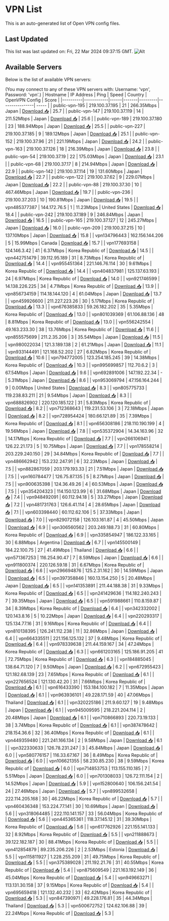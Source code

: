 # VPN List

This is an auto-generated list of Open VPN config files.

## Last Updated

This list was last updated on: Fri, 22 Mar 2024 09:37:15 GMT.
![Alt](https://repobeats.axiom.co/api/embed/186b98318ef1479477931607c1ad7d823f12451f.svg "Repobeats analytics image")

## Available Servers

Below is the list of available VPN servers:

(You may connect to any of these VPN servers with: Username: 'vpn', Password: 'vpn'.)
| Hostname | IP Address | Ping | Speed | Country | OpenVPN Config | Score |
|----------|------------|------|-------|---------|----------------| ----- |
| public-vpn-195 | 219.100.37.195 | 21 | 266.35Mbps | Japan | [Download 📥](./configs/server_0_JP.ovpn) | 25.7 |
| public-vpn-147 | 219.100.37.119 | 14 | 211.52Mbps | Japan | [Download 📥](./configs/server_1_JP.ovpn) | 25.6 |
| public-vpn-189 | 219.100.37.180 | 23 | 188.94Mbps | Japan | [Download 📥](./configs/server_2_JP.ovpn) | 25.5 |
| public-vpn-227 | 219.100.37.185 | 9 | 189.12Mbps | Japan | [Download 📥](./configs/server_3_JP.ovpn) | 25.1 |
| public-vpn-152 | 219.100.37.96 | 21 | 221.19Mbps | Japan | [Download 📥](./configs/server_4_JP.ovpn) | 24.2 |
| public-vpn-163 | 219.100.37.126 | 18 | 216.39Mbps | Japan | [Download 📥](./configs/server_5_JP.ovpn) | 23.8 |
| public-vpn-54 | 219.100.37.19 | 22 | 175.03Mbps | Japan | [Download 📥](./configs/server_6_JP.ovpn) | 23.1 |
| public-vpn-68 | 219.100.37.17 | 8 | 214.94Mbps | Japan | [Download 📥](./configs/server_7_JP.ovpn) | 22.9 |
| public-vpn-142 | 219.100.37.114 | 19 | 131.60Mbps | Japan | [Download 📥](./configs/server_8_JP.ovpn) | 22.7 |
| public-vpn-122 | 219.100.37.62 | 9 | 229.07Mbps | Japan | [Download 📥](./configs/server_9_JP.ovpn) | 22.2 |
| public-vpn-88 | 219.100.37.30 | 10 | 467.46Mbps | Japan | [Download 📥](./configs/server_10_JP.ovpn) | 19.7 |
| public-vpn-236 | 219.100.37.203 | 10 | 190.81Mbps | Japan | [Download 📥](./configs/server_11_JP.ovpn) | 19.5 |
| vpn485377387 | 144.172.76.5 | 1 | 11.23Mbps | United States | [Download 📥](./configs/server_12_US.ovpn) | 18.4 |
| public-vpn-242 | 219.100.37.189 | 9 | 246.84Mbps | Japan | [Download 📥](./configs/server_13_JP.ovpn) | 16.5 |
| public-vpn-165 | 219.100.37.127 | 12 | 245.27Mbps | Japan | [Download 📥](./configs/server_14_JP.ovpn) | 16.0 |
| public-vpn-209 | 219.100.37.215 | 10 | 137.10Mbps | Japan | [Download 📥](./configs/server_15_JP.ovpn) | 15.8 |
| vpn134796443 | 162.156.144.206 | 5 | 15.99Mbps | Canada | [Download 📥](./configs/server_16_CA.ovpn) | 15.7 |
| vpn177693158 | 124.146.3.42 | 41 | 6.37Mbps | Korea Republic of | [Download 📥](./configs/server_17_KR.ovpn) | 14.5 |
| vpn442751479 | 39.112.95.189 | 31 | 8.73Mbps | Korea Republic of | [Download 📥](./configs/server_18_KR.ovpn) | 14.4 |
| vpn955451364 | 221.146.76.114 | 30 | 9.61Mbps | Korea Republic of | [Download 📥](./configs/server_19_KR.ovpn) | 14.4 |
| vpn404837981 | 125.137.63.193 | 24 | 6.97Mbps | Korea Republic of | [Download 📥](./configs/server_20_KR.ovpn) | 14.0 |
| vpn921746599 | 14.138.226.225 | 34 | 4.71Mbps | Korea Republic of | [Download 📥](./configs/server_21_KR.ovpn) | 13.9 |
| vpn856734159 | 114.18.144.120 | 4 | 61.04Mbps | Japan | [Download 📥](./configs/server_22_JP.ovpn) | 13.7 |
| vpn459926600 | 211.227.223.26 | 30 | 5.17Mbps | Korea Republic of | [Download 📥](./configs/server_23_KR.ovpn) | 13.3 |
| vpn676385833 | 59.26.182.202 | 35 | 5.35Mbps | Korea Republic of | [Download 📥](./configs/server_24_KR.ovpn) | 13.0 |
| vpn801039369 | 61.106.88.136 | 48 | 8.81Mbps | Korea Republic of | [Download 📥](./configs/server_25_KR.ovpn) | 13.0 |
| vpn556242554 | 49.163.233.30 | 38 | 13.76Mbps | Korea Republic of | [Download 📥](./configs/server_26_KR.ovpn) | 11.6 |
| vpn855575699 | 211.2.35.206 | 3 | 35.54Mbps | Japan | [Download 📥](./configs/server_27_JP.ovpn) | 11.5 |
| vpn980022034 | 121.3.189.138 | 2 | 61.21Mbps | Japan | [Download 📥](./configs/server_28_JP.ovpn) | 11.1 |
| vpn933144491 | 121.168.52.202 | 27 | 6.82Mbps | Korea Republic of | [Download 📥](./configs/server_29_KR.ovpn) | 10.6 |
| vpn794772005 | 123.254.185.245 | 39 | 14.38Mbps | Korea Republic of | [Download 📥](./configs/server_30_KR.ovpn) | 10.3 |
| vpn995699857 | 112.70.6.2 | 3 | 67.54Mbps | Japan | [Download 📥](./configs/server_31_JP.ovpn) | 9.6 |
| vpn692891006 | 147.192.22.34 | - | 5.31Mbps | Japan | [Download 📥](./configs/server_32_JP.ovpn) | 8.6 |
| vpn953069794 | 47.156.164.244 | 9 | 0.00Mbps | United States | [Download 📥](./configs/server_33_US.ovpn) | 8.3 |
| vpn805775733 | 119.238.83.211 | 21 | 9.54Mbps | Japan | [Download 📥](./configs/server_34_JP.ovpn) | 8.3 |
| vpn688826902 | 220.120.185.122 | 31 | 5.83Mbps | Korea Republic of | [Download 📥](./configs/server_35_KR.ovpn) | 8.2 |
| vpn712368643 | 119.231.53.106 | 3 | 72.18Mbps | Japan | [Download 📥](./configs/server_36_JP.ovpn) | 8.2 |
| vpn728954424 | 180.66.121.89 | 35 | 7.39Mbps | Korea Republic of | [Download 📥](./configs/server_37_KR.ovpn) | 8.1 |
| vpn656308186 | 218.110.190.199 | 4 | 19.56Mbps | Japan | [Download 📥](./configs/server_38_JP.ovpn) | 7.8 |
| vpn535372904 | 14.34.163.96 | 32 | 14.17Mbps | Korea Republic of | [Download 📥](./configs/server_39_KR.ovpn) | 7.7 |
| vpn266106941 | 126.22.21.173 | 5 | 10.75Mbps | Japan | [Download 📥](./configs/server_40_JP.ovpn) | 7.7 |
| vpn178558214 | 203.229.240.150 | 29 | 34.84Mbps | Korea Republic of | [Download 📥](./configs/server_41_KR.ovpn) | 7.7 |
| vpn486662942 | 153.232.247.91 | 6 | 32.23Mbps | Japan | [Download 📥](./configs/server_42_JP.ovpn) | 7.5 |
| vpn882867059 | 203.179.193.33 | 21 | 7.51Mbps | Japan | [Download 📥](./configs/server_43_JP.ovpn) | 7.5 |
| vpn160784477 | 126.75.87.135 | 5 | 8.27Mbps | Japan | [Download 📥](./configs/server_44_JP.ovpn) | 7.5 |
| vpn900635398 | 124.36.49.26 | 4 | 60.53Mbps | Japan | [Download 📥](./configs/server_45_JP.ovpn) | 7.5 |
| vpn354204323 | 114.150.123.99 | 6 | 31.68Mbps | Japan | [Download 📥](./configs/server_46_JP.ovpn) | 7.4 |
| vpn948492091 | 60.112.94.18 | 5 | 33.27Mbps | Japan | [Download 📥](./configs/server_47_JP.ovpn) | 7.2 |
| vpn481731763 | 126.6.41.114 | 4 | 28.65Mbps | Japan | [Download 📥](./configs/server_48_JP.ovpn) | 7.1 |
| vpn603398440 | 60.112.62.106 | 5 | 37.33Mbps | Japan | [Download 📥](./configs/server_49_JP.ovpn) | 7.0 |
| vpn829072158 | 126.103.161.87 | 4 | 45.50Mbps | Japan | [Download 📥](./configs/server_50_JP.ovpn) | 6.9 |
| vpn306560562 | 203.249.188.73 | 31 | 60.80Mbps | Korea Republic of | [Download 📥](./configs/server_51_KR.ovpn) | 6.9 |
| vpn335854947 | 186.122.33.165 | 30 | 6.88Mbps | Argentina | [Download 📥](./configs/server_52_AR.ovpn) | 6.7 |
| vpn145500149 | 184.22.100.75 | 27 | 41.49Mbps | Thailand | [Download 📥](./configs/server_53_TH.ovpn) | 6.6 |
| vpn571367253 | 116.254.90.47 | 7 | 8.59Mbps | Japan | [Download 📥](./configs/server_54_JP.ovpn) | 6.6 |
| vpn911800374 | 220.126.59.18 | 31 | 6.67Mbps | Korea Republic of | [Download 📥](./configs/server_55_KR.ovpn) | 6.6 |
| vpn296694876 | 125.2.31.162 | 30 | 14.59Mbps | Japan | [Download 📥](./configs/server_56_JP.ovpn) | 6.5 |
| vpn397358846 | 160.13.154.250 | 5 | 20.48Mbps | Japan | [Download 📥](./configs/server_57_JP.ovpn) | 6.5 |
| vpn141353891 | 211.44.188.38 | 31 | 9.33Mbps | Korea Republic of | [Download 📥](./configs/server_58_KR.ovpn) | 6.5 |
| vpn241429636 | 114.182.240.243 | 7 | 39.35Mbps | Japan | [Download 📥](./configs/server_59_JP.ovpn) | 6.5 |
| vpn591988661 | 110.8.159.87 | 34 | 8.39Mbps | Korea Republic of | [Download 📥](./configs/server_60_KR.ovpn) | 6.4 |
| vpn342332002 | 120.143.8.16 | 5 | 10.22Mbps | Japan | [Download 📥](./configs/server_61_JP.ovpn) | 6.4 |
| vpn220293317 | 125.134.77.16 | 31 | 9.16Mbps | Korea Republic of | [Download 📥](./configs/server_62_KR.ovpn) | 6.4 |
| vpn810138395 | 126.241.112.238 | 11 | 32.86Mbps | Japan | [Download 📥](./configs/server_63_JP.ovpn) | 6.4 |
| vpn664335511 | 221.156.125.132 | 37 | 9.48Mbps | Korea Republic of | [Download 📥](./configs/server_64_KR.ovpn) | 6.4 |
| vpn978339638 | 211.44.159.167 | 34 | 47.24Mbps | Korea Republic of | [Download 📥](./configs/server_65_KR.ovpn) | 6.3 |
| vpn661203165 | 125.186.91.205 | 41 | 72.75Mbps | Korea Republic of | [Download 📥](./configs/server_66_KR.ovpn) | 6.3 |
| vpn184885045 | 138.64.71.120 | 7 | 9.50Mbps | Japan | [Download 📥](./configs/server_67_JP.ovpn) | 6.2 |
| vpn672955423 | 121.182.68.139 | 23 | 7.65Mbps | Korea Republic of | [Download 📥](./configs/server_68_KR.ovpn) | 6.1 |
| vpn227656524 | 121.130.42.20 | 31 | 7.66Mbps | Korea Republic of | [Download 📥](./configs/server_69_KR.ovpn) | 6.1 |
| vpn616433390 | 153.184.100.182 | 7 | 11.35Mbps | Japan | [Download 📥](./configs/server_70_JP.ovpn) | 6.1 |
| vpn963936101 | 49.228.171.59 | 40 | 47.06Mbps | Thailand | [Download 📥](./configs/server_71_TH.ovpn) | 6.1 |
| vpn320225186 | 211.9.60.127 | 19 | 9.48Mbps | Japan | [Download 📥](./configs/server_72_JP.ovpn) | 6.1 |
| vpn945009595 | 218.221.204.114 | 2 | 20.48Mbps | Japan | [Download 📥](./configs/server_73_JP.ovpn) | 6.1 |
| vpn710866893 | 220.73.19.133 | 38 | 3.74Mbps | Korea Republic of | [Download 📥](./configs/server_74_KR.ovpn) | 6.1 |
| vpn387478642 | 218.154.36.6 | 32 | 36.40Mbps | Korea Republic of | [Download 📥](./configs/server_75_KR.ovpn) | 6.1 |
| vpn449359480 | 221.241.166.134 | 2 | 9.58Mbps | Japan | [Download 📥](./configs/server_76_JP.ovpn) | 6.1 |
| vpn322330633 | 126.78.231.247 | 3 | 45.84Mbps | Japan | [Download 📥](./configs/server_77_JP.ovpn) | 6.0 |
| vpn580776157 | 116.33.67.167 | 36 | 8.49Mbps | Korea Republic of | [Download 📥](./configs/server_78_KR.ovpn) | 6.0 |
| vpn106621355 | 58.230.85.230 | 38 | 9.59Mbps | Korea Republic of | [Download 📥](./configs/server_79_KR.ovpn) | 6.0 |
| vpn714853753 | 113.155.110.185 | 7 | 5.51Mbps | Japan | [Download 📥](./configs/server_80_JP.ovpn) | 6.0 |
| vpn701308033 | 126.72.111.154 | 2 | 14.52Mbps | Japan | [Download 📥](./configs/server_81_JP.ovpn) | 5.9 |
| vpn152800640 | 106.156.241.54 | 24 | 27.46Mbps | Japan | [Download 📥](./configs/server_82_JP.ovpn) | 5.7 |
| vpn899532658 | 222.114.205.168 | 30 | 46.22Mbps | Korea Republic of | [Download 📥](./configs/server_83_KR.ovpn) | 5.7 |
| vpn460436348 | 153.224.77.141 | 30 | 10.69Mbps | Japan | [Download 📥](./configs/server_84_JP.ovpn) | 5.6 |
| vpn318064485 | 222.110.141.157 | 33 | 56.04Mbps | Korea Republic of | [Download 📥](./configs/server_85_KR.ovpn) | 5.6 |
| vpn445365361 | 118.37.145.12 | 31 | 39.30Mbps | Korea Republic of | [Download 📥](./configs/server_86_KR.ovpn) | 5.6 |
| vpn617762926 | 221.155.141.133 | 32 | 8.92Mbps | Korea Republic of | [Download 📥](./configs/server_87_KR.ovpn) | 5.5 |
| vpn211888673 | 39.122.182.187 | 30 | 88.41Mbps | Korea Republic of | [Download 📥](./configs/server_88_KR.ovpn) | 5.5 |
| vpn412854879 | 89.235.206.226 | 2 | 2.53Mbps | Estonia | [Download 📥](./configs/server_89_EE.ovpn) | 5.5 |
| vpn115811927 | 1.228.255.209 | 31 | 49.75Mbps | Korea Republic of | [Download 📥](./configs/server_90_KR.ovpn) | 5.5 |
| vpn375389028 | 211.192.21.76 | 31 | 40.55Mbps | Korea Republic of | [Download 📥](./configs/server_91_KR.ovpn) | 5.4 |
| vpn875609549 | 221.163.192.149 | 36 | 45.04Mbps | Korea Republic of | [Download 📥](./configs/server_92_KR.ovpn) | 5.4 |
| vpn949663271 | 113.131.30.158 | 37 | 9.15Mbps | Korea Republic of | [Download 📥](./configs/server_93_KR.ovpn) | 5.4 |
| vpn695659418 | 121.132.40.232 | 33 | 62.42Mbps | Korea Republic of | [Download 📥](./configs/server_94_KR.ovpn) | 5.3 |
| vpn847390971 | 49.228.176.81 | 35 | 44.34Mbps | Thailand | [Download 📥](./configs/server_95_TH.ovpn) | 5.3 |
| vpn500672752 | 124.62.106.88 | 39 | 22.24Mbps | Korea Republic of | [Download 📥](./configs/server_96_KR.ovpn) | 5.3 |
